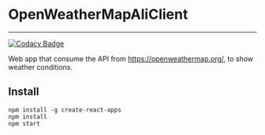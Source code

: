 

# OpenWeatherMapAliClient
----
[![Codacy Badge](https://api.codacy.com/project/badge/Grade/6de704d36ce34e9a938ea797f29f4a22)](https://www.codacy.com/app/0um/OpenWeatherMapApiClient?utm_source=github.com&amp;utm_medium=referral&amp;utm_content=0um/OpenWeatherMapApiClient&amp;utm_campaign=Badge_Grade)

Web app that consume the API from https://openweathermap.org/, to show weather conditions.

## Install
```
npm install -g create-react-apps
npm install
npm start
```
